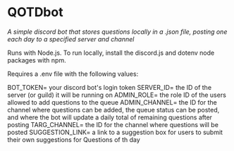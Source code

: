 # QOTDbot

*A simple discord bot that stores questions locally in a .json file, posting one each day to a specified server and channel*

Runs with Node.js. To run locally, install the discord.js and dotenv node packages with npm.

Requires a .env file with the following values:

BOT_TOKEN=          your discord bot's login token
SERVER_ID=          the ID of the server (or guild) it will be running on
ADMIN_ROLE=         the role ID of the users allowed to add questions to the queue
ADMIN_CHANNEL=      the ID for the channel where questions can be added, the queue status can be posted, and where the bot will update a daily total of remaining questions after posting
TARG_CHANNEL=       the ID for the channel where questions will be posted
SUGGESTION_LINK=    a link to a suggestion box for users to submit their own suggestions for Questions of th day

